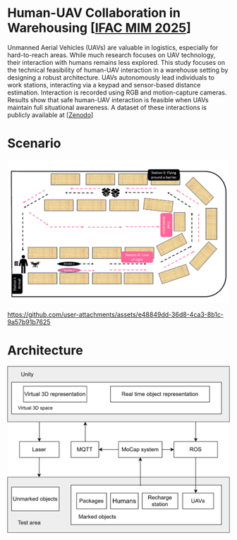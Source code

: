 # Human-UAV Collaboration in Warehousing [[IFAC MIM 2025](https://www.sciencedirect.com/science/article/pii/S2405896325011838?via%3Dihub)]

Unmanned Aerial Vehicles (UAVs) are valuable in logistics, especially for hard-to-reach areas. While much research focuses on UAV technology, their interaction with humans remains less explored. 
This study focuses on the technical feasibility of human-UAV interaction in a warehouse setting by designing a robust architecture. UAVs autonomously lead individuals to work stations, 
interacting via a keypad and sensor-based distance estimation. Interaction is recorded using RGB and motion-capture cameras. Results show that safe human-UAV interaction is feasible when UAVs 
maintain full situational awareness. A dataset of these interactions is publicly available at [[Zenodo](https://zenodo.org/records/14181589)]

# Scenario
<p align="center">
  <img src="media/scenario.png" width = "650" />  
</p>

https://github.com/user-attachments/assets/e48849dd-36d8-4ca3-8b1c-9a57b91b7625

# Architecture
<p align="center">
  <img src="media/Architecture.svg" width = "650" />  
</p>
